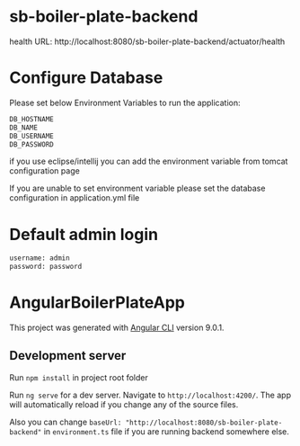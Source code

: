 # sb-boiler-plate-backend

health URL: http://localhost:8080/sb-boiler-plate-backend/actuator/health

# Configure Database

Please set below Environment Variables to run the application:

```bash
DB_HOSTNAME
DB_NAME
DB_USERNAME
DB_PASSWORD
```

if you use eclipse/intellij you can add the environment variable from tomcat configuration page

If you are unable to set environment variable please set the database configuration in application.yml file

# Default admin login

```bash
username: admin
password: password
```

# AngularBoilerPlateApp

This project was generated with [Angular CLI](https://github.com/angular/angular-cli) version 9.0.1.

## Development server

Run `npm install` in project root folder

Run `ng serve` for a dev server. Navigate to `http://localhost:4200/`. The app will automatically reload if you change any of the source files.

Also you can change `baseUrl: "http://localhost:8080/sb-boiler-plate-backend"` in `environment.ts` file if you are running backend somewhere else.
